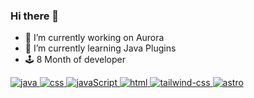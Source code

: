 ### Hi there 👋

- 🔭 I’m currently working on Aurora
- 🌱 I’m currently learning Java Plugins
- 🕹️ 8 Month of developer
<p align="left"> 
  <a href="https://www.java.com/" target="_blank">
    <img src="https://img.shields.io/badge/JAVA-red?style=for-the-badge&logo=coffeescript&logoColor=white" alt="java"/> 
  </a> 
  <a href="https://developer.mozilla.org/es/docs/Web/CSS" target="_blank">
    <img src="https://img.shields.io/badge/CSS-blue?style=for-the-badge&logo=csswizardry&logoColor=white" alt="css"/> 
  </a> 
  <a href="https://developer.mozilla.org/es/docs/Web/JavaScript" target="_blank">
    <img src="https://img.shields.io/badge/JAVASCRIPT-baac38?style=for-the-badge&logo=javascript&logoColor=white" alt="javaScript"/> 
  </a> 
  <a href="https://developer.mozilla.org/es/docs/Web/HTML" target="_blank"> 
    <img src="https://img.shields.io/badge/HTML-orange?style=for-the-badge&logo=html5&logoColor=white" alt="html"/> 
  </a> 
  <a href="https://tailwindcss.com/" target="_blank"> 
    <img src="https://img.shields.io/badge/TAILWIND%20CSS-blue?style=for-the-badge&logo=tailwindcss&logoColor=white" alt="tailwind-css"/> 
  </a> 
   <a href="https://tailwindcss.com/" target="_blank"> 
    <img src="https://img.shields.io/badge/ASTRO-purple?style=for-the-badge&logo=astro&logoColor=white" alt="astro"/> 
  </a> 

</p>


